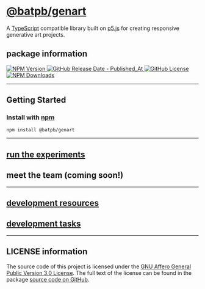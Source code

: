 # <a href="https://www.npmjs.com/package/@batpb/genart" target="_blank" rel="noopener noreferrer">@batpb/genart</a>

A <a href="https://www.typescriptlang.org/" target="_blank" rel="noopener noreferrer">TypeScript</a> compatible library
built on <a href="https://p5js.org/" target="_blank" rel="noopener noreferrer">p5.js</a> for creating responsive
generative art projects.

## package information

<a href="https://www.npmjs.com/package/@batpb/genart" target="_blank" rel="noopener noreferrer">![NPM Version](https://img.shields.io/npm/v/%40batpb%2Fgenart)
![GitHub Release Date - Published_At](https://img.shields.io/github/release-date/brittni-and-the-polar-bear/generative-art-library)
![GitHub License](https://img.shields.io/github/license/brittni-and-the-polar-bear/generative-art-library)
![NPM Downloads](https://img.shields.io/npm/dw/%40batpb%2Fgenart)</a>

----

## Getting Started

### Install with <a href="https://www.npmjs.com/" target="_blank" rel="noopener noreferrer">npm</a>

```
npm install @batpb/genart
```

----

## [run the experiments](./experiments/index.md)

## meet the team (coming soon!)

----

## [development resources](./resources.md)

## [development tasks](./progress-tracking/progress.md)

----

## LICENSE information

The source code of this project is licensed under the 
<a href="https://www.gnu.org/licenses/agpl-3.0.en.html" target="_blank" rel="noopener noreferrer">GNU Affero General Public Version 3.0 License</a>.
The full text of the license can be found in the package 
<a href="https://github.com/brittni-and-the-polar-bear/generative-art-library/blob/main/LICENSE" target="_blank" rel="noopener noreferrer">source code on GitHub</a>.

